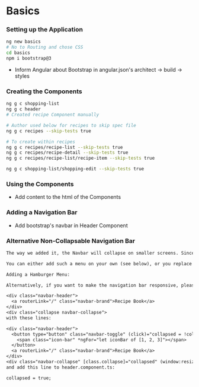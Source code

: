# Basics

### Setting up the Application

```sh
ng new basics
# No to Routing and chose CSS
cd basics
npm i bootstrap@3
```
* Inform Angular about Bootstrap in angular.json's architect -> build -> styles

### Creating the Components

```sh
ng g c shopping-list
ng g c header
# Created recipe Component manually

# Author used below for recipes to skip spec file
ng g c recipes --skip-tests true

# To create within recipes
ng g c recipes/recipe-list --skip-tests true
ng g c recipes/recipe-detail --skip-tests true
ng g c recipes/recipe-list/recipe-item --skip-tests true

ng g c shopping-list/shopping-edit --skip-tests true
```

### Using the Components

* Add content to the html of the Components

### Adding a Navigation Bar

* Add bootstrap's navbar in Header Component

### Alternative Non-Collapsable Navigation Bar

```txt
The way we added it, the Navbar will collapse on smaller screens. Since we didn't implement a Hamburger menu, that means that there's no way of accessing our links on smaller screens.

You can either add such a menu on your own (see below), or you replace collapse navbar-collapse  with just navbar-default.

Adding a Hamburger Menu:

Alternatively, if you want to make the navigation bar responsive, please replace these lines in header.component.html:

<div class="navbar-header">
  <a routerLink="/" class="navbar-brand">Recipe Book</a>
</div>
<div class="collapse navbar-collapse">
with these lines:

<div class="navbar-header">
  <button type="button" class="navbar-toggle" (click)="collapsed = !collapsed">
	<span class="icon-bar" *ngFor="let iconBar of [1, 2, 3]"></span>
  </button>
  <a routerLink="/" class="navbar-brand">Recipe Book</a>
</div>
<div class="navbar-collapse" [class.collapse]="collapsed" (window:resize)="collapsed = true">
and add this line to header.component.ts:

collapsed = true;
```